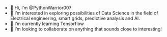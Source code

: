 - 👋 Hi, I’m @PythonWarrior007
- 👀 I’m interested in exploring possibilities of Data Science in the field of Electrical engineering, smart grids, predictive analysis and AI.
- 🌱 I’m currently learning Tensorflow
- 💞️ I’m looking to collaborate on anything that sounds close to interesting!


<!---
PythonWarrior007/PythonWarrior007 is a ✨ special ✨ repository because its `README.md` (this file) appears on your GitHub profile.
You can click the Preview link to take a look at your changes.
--->

